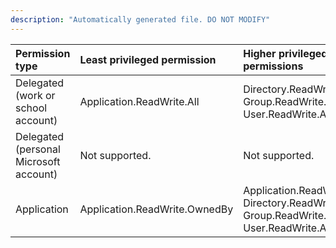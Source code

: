```yaml
---
description: "Automatically generated file. DO NOT MODIFY"
---
```


|Permission type|Least privileged permission|Higher privileged permissions|
|:---|:---|:---|
|Delegated (work or school account)|Application.ReadWrite.All|Directory.ReadWrite.All, Group.ReadWrite.All, User.ReadWrite.All|
|Delegated (personal Microsoft account)|Not supported.|Not supported.|
|Application|Application.ReadWrite.OwnedBy|Application.ReadWrite.All, Directory.ReadWrite.All, Group.ReadWrite.All, User.ReadWrite.All|

